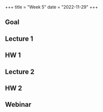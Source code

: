 +++
title = "Week 5"
date = "2022-11-29"
+++


## Goal

## Lecture 1

## HW 1

## Lecture 2

## HW 2

## Webinar

